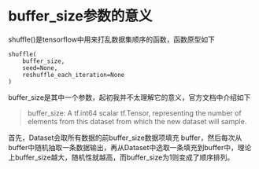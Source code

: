 # buffer_size参数的意义
shuffle()是tensorflow中用来打乱数据集顺序的函数，函数原型如下
```
shuffle(
    buffer_size,
    seed=None,
    reshuffle_each_iteration=None
)
```
buffer_size是其中一个参数，起初我并不太理解它的意义，官方文档中介绍如下

> buffer_size: A tf.int64 scalar tf.Tensor, representing the number of elements from this dataset from which the new dataset will sample.

首先，Dataset会取所有数据的前buffer_size数据项填充 buffer，然后每次从buffer中随机抽取一条数据输出，再从Dataset中选取一条填充到buffer中，理论上buffer_size越大，随机性就越高，而buffer_size为1则变成了顺序排列。
